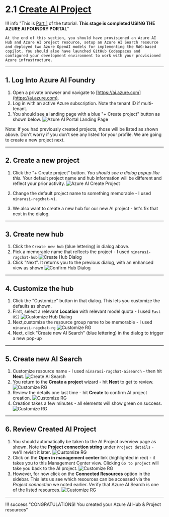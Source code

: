 # 2.1 [Create AI Project](https://learn.microsoft.com/en-us/azure/ai-studio/tutorials/copilot-sdk-create-resources?tabs=macos#create-a-project)

!!! info "This is [Part 1](https://learn.microsoft.com/azure/ai-studio/tutorials/copilot-sdk-create-resources) of the tutorial. **This stage is completed USING THE AZURE AI FOUNDRY PORTAL**"

    At the end of this section, you should have provisioned an Azure AI Hub and Azure AI project resource, setup an Azure AI Search resource and deployed two Azure OpenAI models for implementing the RAG-based copilot. You should also have launched GitHub Codespaces and configured your development environment to work with your provisioned Azure infrastructure.

---

## 1. Log Into Azure AI Foundry

1. Open a private browser and navigate to [https://ai.azure.com](https://ai.azure.com).
1. Log in with an active Azure subscription. Note the tenant ID if multi-tenant.
1. You should see a landing page with a blue "+ Create project" button as shown below. 
    ![Azure AI Portal Landing Page](./../img/p1-01-create/p1-create-project-landing.png)

Note: If you had previously created projects, those will be listed as shown above. Don't worry if you don't see any listed for your profile. We are going to create a new project next.

---

## 2. Create a new project

1. Click the "+ Create project" button. _You should see a dialog popup like this._ Your default project name and hub information will be different and reflect your prior activity.
    ![Azure AI Create Project](./../img/p1-01-create/p1-create-project-dialog-default.png)

1. Change the default project name to something memorable - I used `ninarasi-ragchat-v1`.
1. We also want to create a new hub for our new AI project - let's fix that next in the dialog.

---

## 3. Create new hub

1. Click the `Create new hub` (blue lettering) in dialog above.
1. Pick a memorable name that reflects the project - I used `ninarasi-ragchat-hub`
    ![Create Hub Dialog](./../img/p1-01-create/p1-create-hub-dialog.png)
1. Click "Next". It returns you to the previous dialog, with an enhanced view as shown
    ![Confirm Hub Dialog](./../img/p1-01-create/p1-create-project-01.png)

---

## 4. Customize the hub

1. Click the "Customize" button in that dialog. This lets you customize the defaults as shown.
1. First, select a relevant **Location** with relevant model quota - I used `East US2`
    ![Customize Hub Dialog](./../img/p1-01-create/p1-create-project-02.png)
1. Next,customize the resource group name to be memorable - I used `ninarasi-ragchat-rg`
    ![Customize RG](./../img/p1-01-create/p1-create-project-03.png)
1. Next, click "Create new AI Search" (blue lettering) in the dialog to trigger a new pop-up

---

## 5. Create new AI Search

1. Customize resource name - I used `ninarasi-ragchat-aisearch` - then hit **Next**.
    ![Create AI Search](./../img/p1-01-create/p1-create-project-04.png)
1. You return to the **Create a project** wizard - hit **Next** to get to review.
    ![Customize RG](./../img/p1-01-create/p1-create-project-05.png)
1. Review the details one last time - hit **Create** to confirm AI project creation.
    ![Customize RG](./../img/p1-01-create/p1-create-project-06.png)
1. Creation takes a few minutes - all elements will show green on success.
    ![Customize RG](./../img/p1-01-create/p1-create-project-07.png)

---

## 6. Review Created AI Project

1. You should automatically be taken to the AI Project overview page as shown. Note the **Project connection string** under `Project details` - we'll revisit it later.
    ![Customize RG](./../img/p1-01-create/p1-create-project-08.png)
1.  Click on the **Open in management center** link (highlighted in red) - it takes you to this Management Center view. Clicking `Go to project` will take you back to the AI project.
    ![Customize RG](./../img/p1-01-create/p1-create-project-09.png)
1. However, for now click on the **Connected Resources** option in the sidebar. This lets us see which resources can be accessed via the _Project connection_ we noted earlier. Verify that Azure AI Search is one of the listed resources.
    ![Customize RG](./../img/p1-01-create/p1-create-project-10.png)

---

!!! success "CONGRATULATIONS! You created your Azure AI Hub & Project resources"





